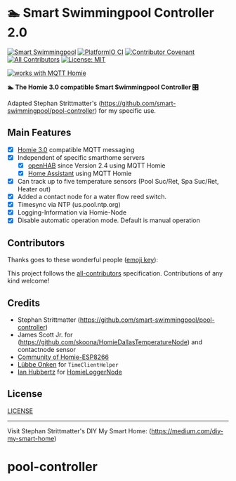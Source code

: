 ﻿# 🏊 Smart Swimmingpool Controller 2.0

[![Smart Swimmingpool](https://img.shields.io/badge/%F0%9F%8F%8A%20-Smart%20Swimmingpool-blue.svg)](https://github.com/smart-swimmingpool)
[![PlatformIO CI](https://github.com/smart-swimmingpool/pool-controller/workflows/PlatformIO%20CI/badge.svg)](https://github.com/smart-swimmingpool/pool-controller/actions?query=workflow%3A%22PlatformIO+CI%22)
[![Contributor Covenant](https://img.shields.io/badge/Contributor%20Covenant-v1.4%20adopted-ff69b4.svg)](code-of-conduct.md)
[![All Contributors](https://img.shields.io/badge/all_contributors-1-orange.svg?style=flat-square)](#contributors)
[![License: MIT](https://img.shields.io/badge/License-MIT-yellow.svg)](https://opensource.org/licenses/MIT)

[![works with MQTT Homie](https://homieiot.github.io/img/works-with-homie.svg "[works with MQTT Homie")](https://homieiot.github.io/)

**🏊 The Homie 3.0 compatible Smart Swimmingpool Controller 🎛️**

Adapted Stephan Strittmatter's (https://github.com/smart-swimmingpool/pool-controller) for my specific use.

## Main Features

- [x] [Homie 3.0](https://homieiot.github.io/) compatible MQTT messaging
- [x] Independent of specific smarthome servers
  - [x] [openHAB](https://www.openhab.org) since Version 2.4 using MQTT Homie
  - [x] [Home Assistant](home-assistant.io) using MQTT Homie
- [x] Can track up to five temperature sensors (Pool Suc/Ret, Spa Suc/Ret, Heater out)
- [x] Added a contact node for a water flow reed switch.  
- [x] Timesync via NTP (us.pool.ntp.org)
- [x] Logging-Information via Homie-Node
- [x] Disable automatic operation mode.  Default is manual operation

## Contributors

Thanks goes to these wonderful people
([emoji key](https://github.com/all-contributors/all-contributors#emoji-key)):

<!-- ALL-CONTRIBUTORS-LIST:START - Do not remove or modify this section -->
<!-- prettier-ignore -->

<!-- ALL-CONTRIBUTORS-LIST:END -->

This project follows the
[all-contributors](https://github.com/all-contributors/all-contributors)
specification. Contributions of any kind welcome!

## Credits

- Stephan Strittmatter (https://github.com/smart-swimmingpool/pool-controller)
- James Scott Jr. for (https://github.com/skoona/HomieDallasTemperatureNode) and contactnode sensor
- [Community of Homie-ESP8266](https://gitter.im/homie-iot/ESP8266)
- [Lübbe Onken](http://github.com/luebbe) for `TimeClientHelper`
- [Ian Hubbertz](https://github.com/euphi) for [HomieLoggerNode](https://github.com/euphi/HomieLoggerNode)

## License

[LICENSE](LICENSE)

---

Visit Stephan Strittmatter's DIY My Smart Home: (https://medium.com/diy-my-smart-home)
# pool-controller
